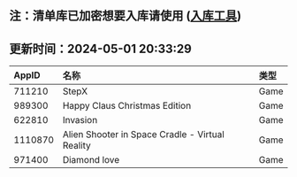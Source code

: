 ## 注：清单库已加密想要入库请使用 ([入库工具](https://github.com/BlankTMing/ManifestAutoUpdate/releases))

## 更新时间：2024-05-01 20:33:29
| AppID | 名称 | 类型  |
| :-------------------- | :----------------------------- | :----------- |
| 711210 | StepX| Game |
| 989300 | Happy Claus Christmas Edition| Game |
| 622810 | Invasion| Game |
| 1110870 | Alien Shooter in Space Cradle - Virtual Reality| Game |
| 971400 | Diamond love| Game |
